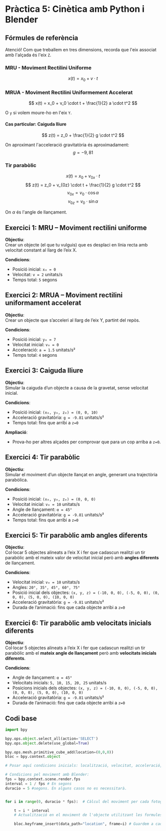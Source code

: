 # Pràctica 5: Cinètica amb Python i Blender

## Fórmules de referència

Atenció! Com que treballem en tres dimensions, recorda que l'eix associat amb l'alçada és l'eix `Z`.

### MRU - Moviment Rectilini Uniforme

$$
x(t) = x_0 + v \cdot t
$$

### MRUA - Moviment Rectilini Uniformement Accelerat

$$
x(t) = x_0 + v_0 \cdot t + \frac{1}{2} a \cdot t^2
$$

O `y` si volem moure-ho en l'eix `Y`.

#### Cas particular: Caiguda lliure

$$
z(t) = z_0 + \frac{1}{2} g \cdot t^2
$$

On aproximant l'acceleració gravitatòria és aproximadament: $$g=-9,81$$

### Tir parabòlic

$$
x(t) = x_0 + v_{0x} \cdot t
$$
$$
z(t) = z_0 + v_{0z} \cdot t + \frac{1}{2} g \cdot t^2
$$
$$
v_{0x} = v_0 \cdot \cos{\alpha}
$$
$$
v_{0z} = v_0 \cdot \sin{\alpha}
$$

On $\alpha$ és l'angle de llançament.

## Exercici 1: MRU – Moviment rectilini uniforme

**Objectiu**:  
Crear un objecte (el que tu vulguis) que es desplaci en línia recta amb velocitat constant al llarg de l’eix X.

**Condicions**:

- Posició inicial: `x₀ = 0`
- Velocitat: `v = 2` unitats/s
- Temps total: `5` segons

## Exercici 2: MRUA – Moviment rectilini uniformament accelerat

**Objectiu**:  
Crear un objecte que s’acceleri al llarg de l’eix Y, partint del repòs.

**Condicions**:

- Posició inicial: `y₀ = 7`
- Velocitat inicial: `v₀ = 0`
- Acceleració: `a = 1.5` unitats/s²
- Temps total: `4` segons

## Exercici 3: Caiguda lliure

**Objectiu**:  
Simular la caiguda d’un objecte a causa de la gravetat, sense velocitat inicial.

**Condicions**:

- Posició inicial: `(x₀, y₀, z₀) = (0, 0, 10)`
- Acceleració gravitatòria: `g = -9.81` unitats/s²
- Temps total: fins que arribi a `z=0`

**Ampliació**:

- Prova-ho per altres alçades per comprovar que para un cop arriba a `z=0`.

## Exercici 4: Tir parabòlic

**Objectiu**:  
Simular el moviment d’un objecte llançat en angle, generant una trajectòria parabòlica.

**Condicions**:

- Posició inicial: `(x₀, y₀, z₀) = (0, 0, 0)`
- Velocitat inicial: `v₀ = 10` unitats/s
- Angle de llançament: `α = 45°`
- Acceleració gravitatòria: `g = -9.81` unitats/s²
- Temps total: fins que arribi a `z=0`

## Exercici 5: Tir parabòlic amb angles diferents

**Objectiu**:  
Col·locar 5 objectes alineats a l’eix X i fer que cadascun realitzi un tir parabòlic amb el mateix valor de velocitat inicial però amb **angles diferents** de llançament.

**Condicions**:

- Velocitat inicial: `v₀ = 10` unitats/s
- Angles: `20°, 35°, 45°, 60°, 75°`
- Posició inicial dels objectes: `(x, y, z) = (-10, 0, 0), (-5, 0, 0), (0, 0, 0), (5, 0, 0), (10, 0, 0)`
- Acceleració gravitatòria: `g = -9.81` unitats/s²
- Durada de l’animació: fins que cada objecte arribi a `z=0`

## Exercici 6: Tir parabòlic amb velocitats inicials diferents

**Objectiu**:  
Col·locar 5 objectes alineats a l’eix X i fer que cadascun realitzi un tir parabòlic amb el **mateix angle de llançament** però amb **velocitats inicials diferents**.

**Condicions**:

- Angle de llançament: `α = 45°`
- Velocitats inicials: `5, 10, 15, 20, 25` unitats/s
- Posicions inicials dels objectes: `(x, y, z) = (-10, 0, 0), (-5, 0, 0), (0, 0, 0), (5, 0, 0), (10, 0, 0)`
- Acceleració gravitatòria: `g = -9.81` unitats/s²
- Durada de l’animació: fins que cada objecte arribi a `z=0`

## Codi base

```python
import bpy

bpy.ops.object.select_all(action='SELECT')
bpy.ops.object.delete(use_global=True)

bpy.ops.mesh.primitive_cube_add(location=(0,0,0))
bloc = bpy.context.object

# Posar aquí condicions inicials: localització, velocitat, acceleració, angle...

# Condicions pel moviment amb Blender:
fps = bpy.context.scene.render.fps
interval = 1 / fps # En segons
duracio = 5 #segons. En alguns casos no es necessitarà.


for i in range(0, duracio * fps):  # Càlcul del moviment per cada fotograma de 0 al nombre total de fotogrames segons els segons de duració (duracio * fps). En alguns casos s'haurà de canviar el for per un altre tipus de bucle.

    t = i * interval
    # Actualització en el moviment de l'objecte utilitzant les formules adequades.

    bloc.keyframe_insert(data_path="location", frame=i) # Guardem a cada frame el canvi del moviment 
```

